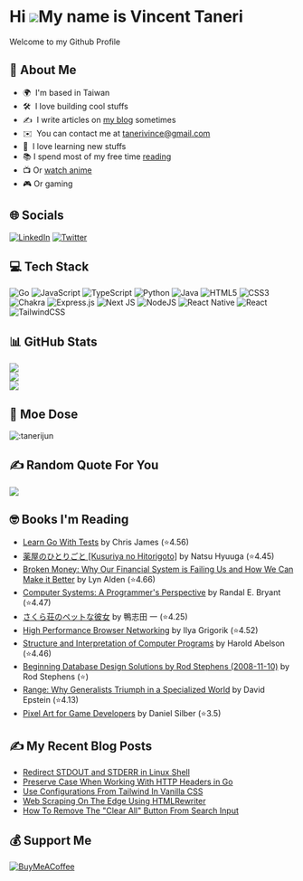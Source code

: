 # Hi ![](https://user-images.githubusercontent.com/18350557/176309783-0785949b-9127-417c-8b55-ab5a4333674e.gif)My name is Vincent Taneri

Welcome to my Github Profile

## 💫 About Me
- 🌍  I'm based in Taiwan
- 🛠  I love building cool stuffs
- ✍️  I write articles on [my blog](https://vitaneri.com) sometimes
- ✉️  You can contact me at [tanerivince@gmail.com](mailto:tanerivince@gmail.com)
- 🧠  I love learning new stuffs
- 📚 I spend most of my free time [reading](https://www.goodreads.com/user/show/74091755-tvince)
- 📺 Or [watch anime](https://myanimelist.net/profile/Revirial)
- 🎮 Or gaming


## 🌐 Socials
[![LinkedIn](https://img.shields.io/badge/LinkedIn-%230077B5.svg?logo=linkedin&logoColor=white)](https://linkedin.com/in/vincent-taneri) [![Twitter](https://img.shields.io/badge/Twitter-%231DA1F2.svg?logo=Twitter&logoColor=white)](https://twitter.com/tanerivince)


## 💻 Tech Stack
![Go](https://img.shields.io/badge/go-%2300ADD8.svg?style=for-the-badge&logo=go&logoColor=white) ![JavaScript](https://img.shields.io/badge/javascript-%23323330.svg?style=for-the-badge&logo=javascript&logoColor=%23F7DF1E) ![TypeScript](https://img.shields.io/badge/typescript-%23007ACC.svg?style=for-the-badge&logo=typescript&logoColor=white) ![Python](https://img.shields.io/badge/python-3670A0?style=for-the-badge&logo=python&logoColor=ffdd54) ![Java](https://img.shields.io/badge/java-%23ED8B00.svg?style=for-the-badge&logo=java&logoColor=white) ![HTML5](https://img.shields.io/badge/html5-%23E34F26.svg?style=for-the-badge&logo=html5&logoColor=white) ![CSS3](https://img.shields.io/badge/css3-%231572B6.svg?style=for-the-badge&logo=css3&logoColor=white) ![Chakra](https://img.shields.io/badge/chakra-%234ED1C5.svg?style=for-the-badge&logo=chakraui&logoColor=white) ![Express.js](https://img.shields.io/badge/express.js-%23404d59.svg?style=for-the-badge&logo=express&logoColor=%2361DAFB) ![Next JS](https://img.shields.io/badge/Next-black?style=for-the-badge&logo=next.js&logoColor=white) ![NodeJS](https://img.shields.io/badge/node.js-6DA55F?style=for-the-badge&logo=node.js&logoColor=white) ![React Native](https://img.shields.io/badge/react_native-%2320232a.svg?style=for-the-badge&logo=react&logoColor=%2361DAFB) ![React](https://img.shields.io/badge/react-%2320232a.svg?style=for-the-badge&logo=react&logoColor=%2361DAFB) ![TailwindCSS](https://img.shields.io/badge/tailwindcss-%2338B2AC.svg?style=for-the-badge&logo=tailwind-css&logoColor=white)


## 📊 GitHub Stats
![](https://github-readme-stats.vercel.app/api?username=tanerijun&theme=omni&hide_border=false&include_all_commits=true&count_private=true)<br/>
![](https://github-readme-streak-stats.herokuapp.com/?user=tanerijun&theme=omni&hide_border=false)<br/>
![](https://github-readme-stats.vercel.app/api/top-langs/?username=tanerijun&langs_count=10&theme=omni&hide_border=false&include_all_commits=true&count_private=true&layout=compact)


## 🥰 Moe Dose
![:tanerijun](https://count.getloli.com/get/@:tanerijun?theme=rule34)


## ✍️ Random Quote For You
![](https://quotes-github-readme.vercel.app/api?type=horizontal&theme=radical)


## 🤓 Books I'm Reading
<!-- GOODREADS-LIST:START -->
- [Learn Go With Tests](https://www.goodreads.com/review/show/6203244496?utm_medium=api&utm_source=rss) by Chris      James (⭐️4.56)
- [薬屋のひとりごと [Kusuriya no Hitorigoto]](https://www.goodreads.com/review/show/6166358915?utm_medium=api&utm_source=rss) by Natsu Hyuuga (⭐️4.45)
- [Broken Money: Why Our Financial System is Failing Us and How We Can Make it Better](https://www.goodreads.com/review/show/6166003727?utm_medium=api&utm_source=rss) by Lyn Alden (⭐️4.66)
- [Computer Systems: A Programmer's Perspective](https://www.goodreads.com/review/show/6077323980?utm_medium=api&utm_source=rss) by Randal E. Bryant (⭐️4.47)
- [さくら荘のペットな彼女](https://www.goodreads.com/review/show/5742782900?utm_medium=api&utm_source=rss) by 鴨志田 一 (⭐️4.25)
- [High Performance Browser Networking](https://www.goodreads.com/review/show/6051209156?utm_medium=api&utm_source=rss) by Ilya Grigorik (⭐️4.52)
- [Structure and Interpretation of Computer Programs](https://www.goodreads.com/review/show/5983307227?utm_medium=api&utm_source=rss) by Harold Abelson (⭐️4.46)
- [Beginning Database Design Solutions by Rod Stephens (2008-11-10)](https://www.goodreads.com/review/show/5864896636?utm_medium=api&utm_source=rss) by Rod Stephens (⭐️)
- [Range: Why Generalists Triumph in a Specialized World](https://www.goodreads.com/review/show/5266119959?utm_medium=api&utm_source=rss) by David   Epstein (⭐️4.13)
- [Pixel Art for Game Developers](https://www.goodreads.com/review/show/4709437534?utm_medium=api&utm_source=rss) by Daniel Silber (⭐️3.5)
<!-- GOODREADS-LIST:END -->


## ✍️ My Recent Blog Posts
<!-- BLOG-POST-LIST:START -->
- [Redirect STDOUT and STDERR in Linux Shell](https://vitaneri.com/posts/redirect-stdout-and-stderr-in-linux-shell/)
- [Preserve Case When Working With HTTP Headers in Go](https://vitaneri.com/posts/preserve-case-when-working-with-http-headers-in-go/)
- [Use Configurations From Tailwind In Vanilla CSS](https://vitaneri.com/posts/use-configurations-from-tailwind-in-vanilla-css/)
- [Web Scraping On The Edge Using HTMLRewriter](https://vitaneri.com/posts/web-scraping-on-the-edge-using-htmlrewriter/)
- [How To Remove The &quot;Clear All&quot; Button From Search Input](https://vitaneri.com/posts/how-to-remove-the-clear-all-button-from-search-input/)
<!-- BLOG-POST-LIST:END -->


## 💰 Support Me
[![BuyMeACoffee](https://img.shields.io/badge/Buy%20Me%20a%20Coffee-ffdd00?style=for-the-badge&logo=buy-me-a-coffee&logoColor=black)](https://buymeacoffee.com/tvince)
